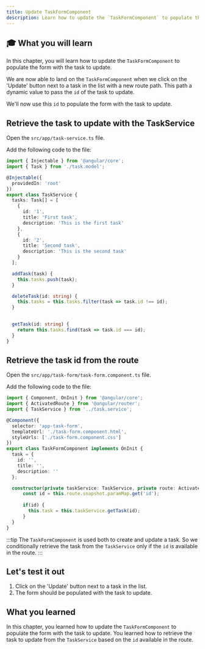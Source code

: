 ```yaml
---
title: Update TaskFormComponent
description: Learn how to update the `TaskFormComponent` to populate the form with the task to update.
---
```


## 	🎓 What you will learn

In this chapter, you will learn how to update the `TaskFormComponent` to populate the form with the task to update.

We are now able to land on the `TaskFormComponent` when we click on the 'Update' button next to a task in the list with a new route path.
This path a dynamic value to pass the `id` of the task to update.

We'll now use this `id` to populate the form with the task to update.

## Retrieve the task to update with the TaskService

Open the `src/app/task-service.ts` file.

Add the following code to the file:

```typescript ins={"Add a function to retrieve a taks based on its id": 29-33}
import { Injectable } from '@angular/core';
import { Task } from './task.model';

@Injectable({
  providedIn: 'root'
})
export class TaskService {
  tasks: Task[] = [
    {
      id: '1',
      title: 'First task',
      description: 'This is the first task'
    },
    {
      id: '2',
      title: 'Second task',
      description: 'This is the second task'
    }
  ];

  addTask(task) {
    this.tasks.push(task);
  }

  deleteTask(id: string) {
    this.tasks = this.tasks.filter(task => task.id !== id);
  }

  
  getTask(id: string) {
    return this.tasks.find(task => task.id === id);
  }
}
```

## Retrieve the task id from the route

Open the `src/app/task-form/task-form.component.ts` file.

Add the following code to the file:

```typescript ins={"Retrieve the task id from the route": 10-13}
import { Component, OnInit } from '@angular/core';
import { ActivatedRoute } from '@angular/router';
import { TaskService } from '../task.service';

@Component({
  selector: 'app-task-form',
  templateUrl: './task-form.component.html',
  styleUrls: ['./task-form.component.css']
})
export class TaskFormComponent implements OnInit {
  task = {
    id: '',
    title: '',
    description: ''
  };

  constructor(private taskService: TaskService, private route: ActivatedRoute) {
      const id = this.route.snapshot.paramMap.get('id');
      
      if(id) {
        this.task = this.taskService.getTask(id);
      }
  }
}
```

:::tip
The `TaskFormComponent` is used both to create and update a task.
So we conditionally retrieve the task from the `TaskService` only if the `id` is available in the route.
:::

## Let's test it out

1. Click on the 'Update' button next to a task in the list.
2. The form should be populated with the task to update.

## What you learned

In this chapter, you learned how to update the `TaskFormComponent` to populate the form with the task to update. You learned how to retrieve the task to update from the `TaskService` based on the `id` available in the route.





